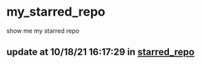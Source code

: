 # my_starred_repo
show me my starred repo

update at 10/18/21 16:17:29 in [starred_repo](./index.html)
---

